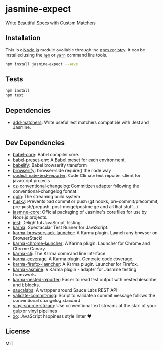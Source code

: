 # jasmine-expect

Write Beautiful Specs with Custom Matchers

## Installation

This is a [Node.js](https://nodejs.org/) module available through the
[npm registry](https://www.npmjs.com/). It can be installed using the
[`npm`](https://docs.npmjs.com/getting-started/installing-npm-packages-locally)
or [`yarn`](https://yarnpkg.com/en/) command line tools.

```sh
npm install jasmine-expect --save
```

## Tests

```sh
npm install
npm test
```

## Dependencies

- [add-matchers](http://ghub.io/add-matchers): Write useful test matchers
  compatible with Jest and Jasmine.

## Dev Dependencies

- [babel-core](http://ghub.io/babel-core): Babel compiler core.
- [babel-preset-env](http://ghub.io/babel-preset-env): A Babel preset for each
  environment.
- [babelify](http://ghub.io/babelify): Babel browserify transform
- [browserify](http://ghub.io/browserify): browser-side require() the node way
- [codeclimate-test-reporter](http://ghub.io/codeclimate-test-reporter): Code
  Climate test reporter client for javascript projects
- [cz-conventional-changelog](http://ghub.io/cz-conventional-changelog):
  Commitizen adapter following the conventional-changelog format.
- [gulp](http://ghub.io/gulp): The streaming build system
- [husky](http://ghub.io/husky): Prevents bad commit or push (git hooks,
  pre-commit/precommit, pre-push/prepush, post-merge/postmerge and all that
  stuff...)
- [jasmine-core](http://ghub.io/jasmine-core): Official packaging of
  Jasmine&#39;s core files for use by Node.js projects.
- [jest](http://ghub.io/jest): Delightful JavaScript Testing.
- [karma](http://ghub.io/karma): Spectacular Test Runner for JavaScript.
- [karma-browserstack-launcher](http://ghub.io/karma-browserstack-launcher): A
  Karma plugin. Launch any browser on BrowserStack!
- [karma-chrome-launcher](http://ghub.io/karma-chrome-launcher): A Karma plugin.
  Launcher for Chrome and Chrome Canary.
- [karma-cli](http://ghub.io/karma-cli): The Karma command line interface.
- [karma-coverage](http://ghub.io/karma-coverage): A Karma plugin. Generate code
  coverage.
- [karma-firefox-launcher](http://ghub.io/karma-firefox-launcher): A Karma
  plugin. Launcher for Firefox.
- [karma-jasmine](http://ghub.io/karma-jasmine): A Karma plugin - adapter for
  Jasmine testing framework.
- [karma-nested-reporter](http://ghub.io/karma-nested-reporter): Easier to read
  test output with nested describe and it blocks.
- [saucelabs](http://ghub.io/saucelabs): A wrapper around Sauce Labs REST API
- [validate-commit-msg](http://ghub.io/validate-commit-msg): Script to validate
  a commit message follows the conventional changelog standard
- [vinyl-source-stream](http://ghub.io/vinyl-source-stream): Use conventional
  text streams at the start of your gulp or vinyl pipelines
- [xo](http://ghub.io/xo): JavaScript happiness style linter ❤️

## License

MIT
